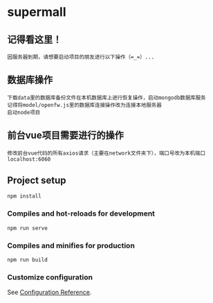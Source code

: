 # supermall

## 记得看这里！
```
因服务器到期，请想要启动项目的朋友进行以下操作（=_=）...
```

## 数据库操作
```
下载data里的数据库备份文件在本机数据库上进行恢复操作，启动mongodb数据库服务
记得将model/openfw.js里的数据库连接操作改为连接本地服务器
启动node项目
```

## 前台vue项目需要进行的操作
```
修改前台vue代码的所有axios请求（主要在network文件夹下），端口号改为本机端口 localhost:6060
```
## Project setup
```
npm install
```

### Compiles and hot-reloads for development
```
npm run serve
```

### Compiles and minifies for production
```
npm run build
```

### Customize configuration
See [Configuration Reference](https://cli.vuejs.org/config/).
